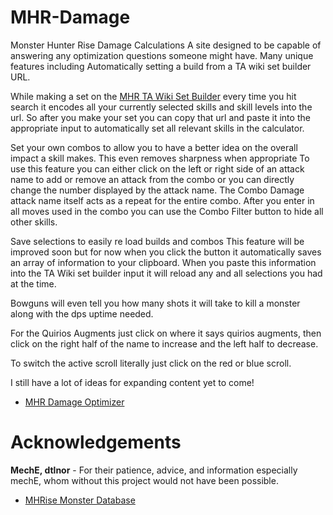 # MHR-Damage
Monster Hunter Rise Damage Calculations
A site designed to be capable of answering any optimization questions someone might have. Many unique features including
Automatically setting a build from a TA wiki set builder URL.

While making a set on the [MHR TA Wiki Set Builder](https://mhrise.wiki-db.com/sim/?hl=en) every time you hit search it encodes all your currently selected skills and skill levels into the url.  So after you make your set you can copy that url and paste it into the appropriate input to automatically set all relevant skills in the calculator.

Set your own combos to allow you to have a better idea on the overall impact a skill makes. 
This even removes sharpness when appropriate
To use this feature you can either click on the left or right side of an attack name to add or remove an attack from the combo or you can directly change the number displayed by the attack name. The Combo Damage attack name itself acts as a repeat for the entire combo.
After you enter in all moves used in the combo you can use the Combo Filter button to hide all other skills. 

Save selections to easily re load builds and combos
This feature will be improved soon but for now when you click the button it automatically saves an array of information to your clipboard.  When you paste this information into the TA Wiki set builder input it will reload any and all selections you had at the time. 

Bowguns will even tell you how many shots it will take to kill a monster along with the dps uptime needed.

For the Quirios Augments just click on where it says quirios augments, then click on the right half of the name to increase and the left half to decrease. 

To switch the active scroll literally just click on the red or blue scroll.

I still have a lot of ideas for expanding content yet to come!

+ [MHR Damage Optimizer](https://stonesan101.github.io/MHR-Damage/)

# Acknowledgements
**MechE, dtlnor** - For their patience, advice, and information especially mechE, whom without this project would not have been possible.

+ [MHRise Monster Database](https://github.com/wwylele/mhrice)
